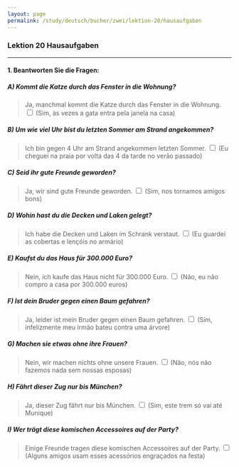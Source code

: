 ```yaml
---
layout: page
permalink: /study/deutsch/bucher/zwei/lektion-20/hausaufgaben
---
```


### Lektion 20 **Hausaufgaben**

---

#### 1. Beantworten Sie die Fragen:

##### A) Kommt die Katze durch das Fenster in die Wohnung?
> Ja, manchmal kommt die Katze durch das Fenster in die Wohnung. <input type="checkbox" />
(Sim, às vezes a gata entra pela janela na casa)

##### B) Um wie viel Uhr bist du letzten Sommer am Strand angekommen?
> Ich bin gegen 4 Uhr am Strand angekommen letzten Sommer. <input type="checkbox" />
(Eu cheguei na praia por volta das 4 da tarde no verão passado)

##### C) Seid ihr gute Freunde geworden?
> Ja, wir sind gute Freunde geworden. <input type="checkbox" />
(Sim, nos tornamos amigos bons)

##### D) Wohin hast du die Decken und Laken gelegt?
> Ich habe die Decken und Laken im Schrank verstaut. <input type="checkbox" />
(Eu guardei as cobertas e lençóis no armário)

##### E) Kaufst du das Haus für 300.000 Euro?
> Nein, ich kaufe das Haus nicht für 300.000 Euro. <input type="checkbox" />
(Não, eu não compro a casa por 300.000 euros)

##### F) Ist dein Bruder gegen einen Baum gefahren?
> Ja, leider ist mein Bruder gegen einen Baum gefahren. <input type="checkbox" />
(Sim, infelizmente meu irmão bateu contra uma árvore)

##### G) Machen sie etwas ohne ihre Frauen?
> Nein, wir machen nichts ohne unsere Frauen. <input type="checkbox" />
(Não, nós não fazemos nada sem nossas esposas)

##### H) Fährt dieser Zug nur bis München?
> Ja, dieser Zug fährt nur bis München. <input type="checkbox" />
(Sim, este trem só vai até Munique)

##### I) Wer trägt diese komischen Accessoires auf der Party?
> Einige Freunde tragen diese komischen Accessoires auf der Party. <input type="checkbox" />
(Alguns amigos usam esses acessórios engraçados na festa)
